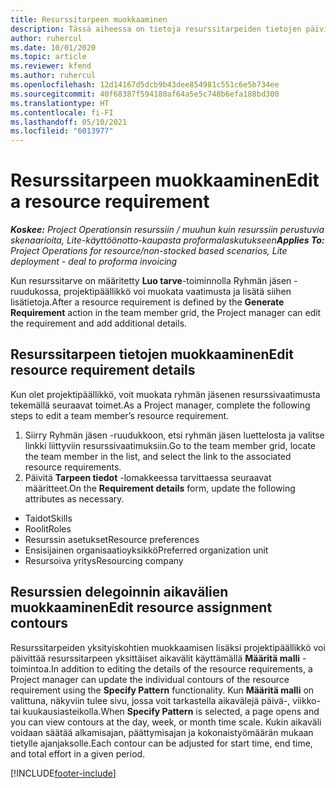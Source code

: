 ```yaml
---
title: Resurssitarpeen muokkaaminen
description: Tässä aiheessa on tietoja resurssitarpeiden tietojen päivittämisestä.
author: ruhercul
ms.date: 10/01/2020
ms.topic: article
ms.reviewer: kfend
ms.author: ruhercul
ms.openlocfilehash: 12d14167d5dcb9b43dee854981c551c6e5b734ee
ms.sourcegitcommit: 40f68387f594180af64a5e5c748b6efa188bd300
ms.translationtype: HT
ms.contentlocale: fi-FI
ms.lasthandoff: 05/10/2021
ms.locfileid: "6013977"
---
```

# <a name="edit-a-resource-requirement"></a><span data-ttu-id="fc93a-103">Resurssitarpeen muokkaaminen</span><span class="sxs-lookup"><span data-stu-id="fc93a-103">Edit a resource requirement</span></span>

<span data-ttu-id="fc93a-104">_**Koskee:** Project Operationsin resurssiin / muuhun kuin resurssiin perustuvia skenaarioita, Lite-käyttöönotto-kaupasta proformalaskutukseen_</span><span class="sxs-lookup"><span data-stu-id="fc93a-104">_**Applies To:** Project Operations for resource/non-stocked based scenarios, Lite deployment - deal to proforma invoicing_</span></span>

<span data-ttu-id="fc93a-105">Kun resurssitarve on määritetty **Luo tarve**-toiminnolla Ryhmän jäsen -ruudukossa, projektipäällikkö voi muokata vaatimusta ja lisätä siihen lisätietoja.</span><span class="sxs-lookup"><span data-stu-id="fc93a-105">After a resource requirement is defined by the **Generate Requirement** action in the team member grid, the Project manager can edit the requirement and add additional details.</span></span>

## <a name="edit-resource-requirement-details"></a><span data-ttu-id="fc93a-106">Resurssitarpeen tietojen muokkaaminen</span><span class="sxs-lookup"><span data-stu-id="fc93a-106">Edit resource requirement details</span></span>

<span data-ttu-id="fc93a-107">Kun olet projektipäällikkö, voit muokata ryhmän jäsenen resurssivaatimusta tekemällä seuraavat toimet.</span><span class="sxs-lookup"><span data-stu-id="fc93a-107">As a Project manager, complete the following steps to edit a team member’s resource requirement.</span></span>

1. <span data-ttu-id="fc93a-108">Siirry Ryhmän jäsen -ruudukkoon, etsi ryhmän jäsen luettelosta ja valitse linkki liittyviin resurssivaatimuksiin.</span><span class="sxs-lookup"><span data-stu-id="fc93a-108">Go to the team member grid, locate the team member in the list, and select the link to the associated resource requirements.</span></span>
2. <span data-ttu-id="fc93a-109">Päivitä **Tarpeen tiedot** -lomakkeessa tarvittaessa seuraavat määritteet.</span><span class="sxs-lookup"><span data-stu-id="fc93a-109">On the **Requirement details** form, update the following attributes as necessary.</span></span>

- <span data-ttu-id="fc93a-110">Taidot</span><span class="sxs-lookup"><span data-stu-id="fc93a-110">Skills</span></span>
- <span data-ttu-id="fc93a-111">Roolit</span><span class="sxs-lookup"><span data-stu-id="fc93a-111">Roles</span></span>
- <span data-ttu-id="fc93a-112">Resurssin asetukset</span><span class="sxs-lookup"><span data-stu-id="fc93a-112">Resource preferences</span></span>
- <span data-ttu-id="fc93a-113">Ensisijainen organisaatioyksikkö</span><span class="sxs-lookup"><span data-stu-id="fc93a-113">Preferred organization unit</span></span>
- <span data-ttu-id="fc93a-114">Resursoiva yritys</span><span class="sxs-lookup"><span data-stu-id="fc93a-114">Resourcing company</span></span>

## <a name="edit-resource-assignment-contours"></a><span data-ttu-id="fc93a-115">Resurssien delegoinnin aikavälien muokkaaminen</span><span class="sxs-lookup"><span data-stu-id="fc93a-115">Edit resource assignment contours</span></span>

<span data-ttu-id="fc93a-116">Resurssitarpeiden yksityiskohtien muokkaamisen lisäksi projektipäällikkö voi päivittää resurssitarpeen yksittäiset aikavälit käyttämällä **Määritä malli** -toimintoa.</span><span class="sxs-lookup"><span data-stu-id="fc93a-116">In addition to editing the details of the resource requirements, a Project manager can update the individual contours of the resource requirement using the **Specify Pattern** functionality.</span></span> <span data-ttu-id="fc93a-117">Kun **Määritä malli** on valittuna, näkyviin tulee sivu, jossa voit tarkastella aikavälejä päivä-, viikko- tai kuukausiasteikolla.</span><span class="sxs-lookup"><span data-stu-id="fc93a-117">When **Specify Pattern** is selected, a page opens and you can view contours at the day, week, or month time scale.</span></span> <span data-ttu-id="fc93a-118">Kukin aikaväli voidaan säätää alkamisajan, päättymisajan ja kokonaistyömäärän mukaan tietylle ajanjaksolle.</span><span class="sxs-lookup"><span data-stu-id="fc93a-118">Each contour can be adjusted for start time, end time, and total effort in a given period.</span></span>

[!INCLUDE[footer-include](../includes/footer-banner.md)]